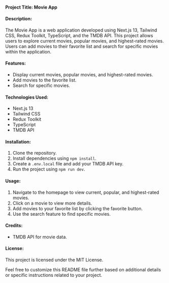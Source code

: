 #### Project Title: Movie App

#### Description:
The Movie App is a web application developed using Next.js 13, Tailwind CSS, Redux Toolkit, TypeScript, and the TMDB API. This project allows users to explore current movies, popular movies, and highest-rated movies. Users can add movies to their favorite list and search for specific movies within the application.

#### Features:
- Display current movies, popular movies, and highest-rated movies.
- Add movies to the favorite list.
- Search for specific movies.

#### Technologies Used:
- Next.js 13
- Tailwind CSS
- Redux Toolkit
- TypeScript
- TMDB API

#### Installation:
1. Clone the repository.
2. Install dependencies using `npm install`.
3. Create a `.env.local` file and add your TMDB API key.
4. Run the project using `npm run dev`.

#### Usage:
1. Navigate to the homepage to view current, popular, and highest-rated movies.
2. Click on a movie to view more details.
3. Add movies to your favorite list by clicking the favorite button.
4. Use the search feature to find specific movies.

#### Credits:
- TMDB API for movie data.

#### License:
This project is licensed under the MIT License.

Feel free to customize this README file further based on additional details or specific instructions related to your project.
